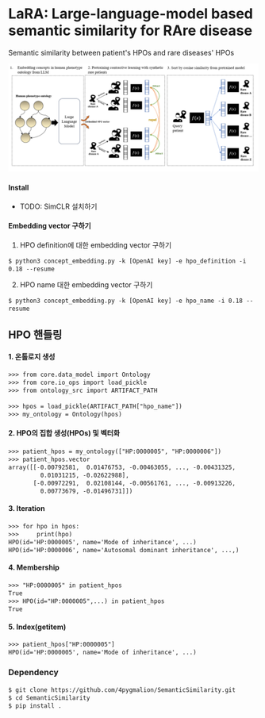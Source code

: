 # LaRA: Large-language-model based semantic similarity for RAre disease
Semantic similarity between patient's HPOs and rare diseases' HPOs

![overview](data/images/LaRa.png)


#### Install
- TODO: SimCLR 설치하기

#### Embedding vector 구하기
1. HPO definition에 대한 embedding vector 구하기
```/bin/bash
$ python3 concept_embedding.py -k [OpenAI key] -e hpo_definition -i 0.18 --resume
```

2. HPO name 대한 embedding vector 구하기
```/bin/bash
$ python3 concept_embedding.py -k [OpenAI key] -e hpo_name -i 0.18 --resume
```




## HPO 핸들링
#### 1. 온톨로지 생성
```python3
>>> from core.data_model import Ontology
>>> from core.io_ops import load_pickle
>>> from ontology_src import ARTIFACT_PATH

>>> hpos = load_pickle(ARTIFACT_PATH["hpo_name"])
>>> my_ontology = Ontology(hpos)
```

#### 2. HPO의 집합 생성(HPOs) 및 벡터화
```python3
>>> patient_hpos = my_ontology(["HP:0000005", "HP:0000006"])
>>> patient_hpos.vector
array([[-0.00792581,  0.01476753, -0.00463055, ..., -0.00431325,
         0.01031215, -0.02622988],
       [-0.00972291,  0.02108144, -0.00561761, ..., -0.00913226,
         0.00773679, -0.01496731]])
```

#### 3. Iteration
```python3
>>> for hpo in hpos:
>>>     print(hpo)
HPO(id='HP:0000005', name='Mode of inheritance', ...)
HPO(id='HP:0000006', name='Autosomal dominant inheritance', ...,)
```

#### 4. Membership
```python3
>>> "HP:0000005" in patient_hpos
True
>>> HPO(id="HP:0000005",...) in patient_hpos
True
```

#### 5. Index(getitem)
```python3
>>> patient_hpos["HP:0000005"]
HPO(id='HP:0000005', name='Mode of inheritance', ...)
```


### Dependency
```
$ git clone https://github.com/4pygmalion/SemanticSimilarity.git
$ cd SemanticSimilarity
$ pip install .
```